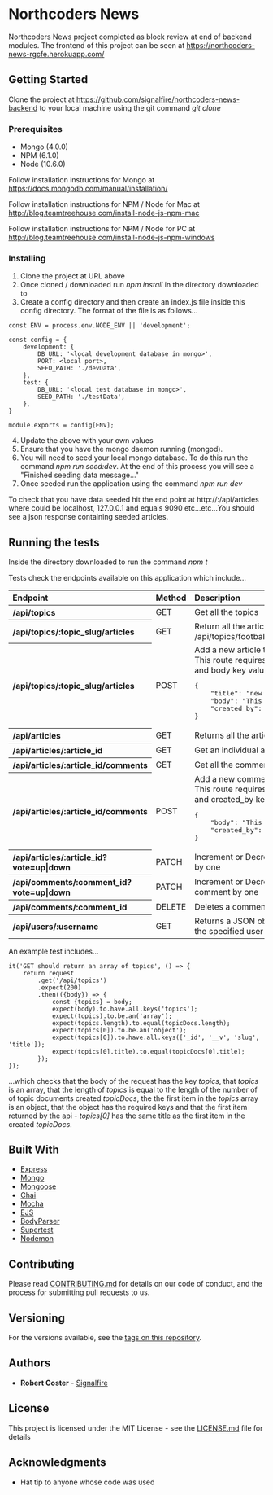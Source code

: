 # Northcoders News

Northcoders News project completed as block review at end of backend modules. The frontend of this project can be seen at https://northcoders-news-rgcfe.herokuapp.com/

## Getting Started

Clone the project at https://github.com/signalfire/northcoders-news-backend to your local machine using the git
command *git clone <url>*

### Prerequisites

* Mongo (4.0.0)
* NPM (6.1.0)
* Node (10.6.0)

Follow installation instructions for Mongo at https://docs.mongodb.com/manual/installation/

Follow installation instructions for NPM / Node for Mac at http://blog.teamtreehouse.com/install-node-js-npm-mac

Follow installation instructions for NPM / Node for PC at http://blog.teamtreehouse.com/install-node-js-npm-windows

### Installing

1. Clone the project at URL above
2. Once cloned / downloaded run *npm install* in the directory downloaded to
3. Create a config directory and then create an index.js file inside this config directory. The format of the file is as follows...

```
const ENV = process.env.NODE_ENV || 'development';

const config = {
	development: {
        DB_URL: '<local development database in mongo>',
        PORT: <local port>,
        SEED_PATH: './devData',
	},
	test: {
        DB_URL: '<local test database in mongo>',
        SEED_PATH: './testData',
    },
} 

module.exports = config[ENV];
```
4. Update the *<values>* above with your own values
5. Ensure that you have the mongo daemon running (mongod). 
6. You will need to seed your local mongo database. To do this run the command *npm run seed:dev*. At the end of this process you will see a "Finished seeding data message..."
7. Once seeded run the application using the command *npm run dev*

To check that you have data seeded hit the end point at http://*<url>*:*<port>*/api/articles where *<url>* could be localhost,
127.0.0.1 and *<port>* equals 9090 etc...etc...You should see a json response containing seeded articles.

## Running the tests

Inside the directory downloaded to run the command *npm t*

Tests check the endpoints available on this application which include...

<table>
    <thead>
        <tr>
            <th scope="col" style="text-align:left">Endpoint</th>
            <th scope="col" style="text-align:left">Method</th>
            <th scope="col" style="text-align:left">Description</th>
        </tr>
    </thead>
    <tbody>   
        <tr>
            <th scope="row" style="text-align:left">/api/topics</th>
            <td style="text-align:left">GET</td>
            <td style="text-align:left">Get all the topics</td>
        </tr>
        <tr>
            <th scope="row" style="text-align:left">/api/topics/:topic_slug/articles</th>
            <td style="text-align:left">GET</td>
            <td style="text-align:left">Return all the articles for a certain topic e.g /api/topics/football/articles</td>
        </tr>                    
        <tr>
            <th scope="row" style="text-align:left">/api/topics/:topic_slug/articles</th>
            <td style="text-align:left">POST</td>
            <td style="text-align:left">Add a new article to a topic.<br>This route requires a JSON post body with title and body key value pairs<br><pre>{<br>    "title": "new article",<br>    "body": "This is my new article content",<br>    "created_by": "user_id goes here"<br>}</pre></td>
        </tr>   
        <tr>
            <th scope="row" style="text-align:left">/api/articles</th>
            <td style="text-align:left">GET</td>
            <td style="text-align:left">Returns all the articles</td>
        </tr>           
        <tr>
            <th scope="row" style="text-align:left">/api/articles/:article_id</th>
            <td style="text-align:left">GET</td>
            <td style="text-align:left">Get an individual article</td>
        </tr>                       
        <tr>
            <th scope="row" style="text-align:left">/api/articles/:article_id/comments</th>
            <td style="text-align:left">GET</td>
            <td style="text-align:left">Get all the comments for a individual article</td>
        </tr>   
        <tr>
            <th scope="row" style="text-align:left">/api/articles/:article_id/comments</th>
            <td style="text-align:left">POST</td>
            <td style="text-align:left">Add a new comment to an article.<br>This route requires a JSON body with body and created_by key value pairs.<br><pre>{<br>    "body": "This is my new comment",<br>    "created_by": "user_id goes here"<br>}</pre></td>
        </tr>    
        <tr>
            <th scope="row" style="text-align:left">/api/articles/:article_id?vote=up|down</th>
            <td style="text-align:left">PATCH</td>
            <td style="text-align:left">Increment or Decrement the votes of an article by one</td>
        </tr>    
        <tr>
            <th scope="row" style="text-align:left">/api/comments/:comment_id?vote=up|down</th>
            <td style="text-align:left">PATCH</td>
            <td style="text-align:left">Increment or Decrement the votes of a comment by one</td>
        </tr> 
        <tr>
            <th scope="row" style="text-align:left">/api/comments/:comment_id</th>
            <td style="text-align:left">DELETE</td>
            <td style="text-align:left">Deletes a comment</td>
        </tr> 
        <tr>
            <th scope="row" style="text-align:left">/api/users/:username</th>
            <td style="text-align:left">GET</td>
            <td style="text-align:left">Returns a JSON object with the profile data for the specified user</td>
        </tr>                                        
    </tbody>
</table>

An example test includes...

```
it('GET should return an array of topics', () => {
    return request
        .get('/api/topics')
        .expect(200)
        .then(({body}) => {
            const {topics} = body;
            expect(body).to.have.all.keys('topics');
            expect(topics).to.be.an('array');
            expect(topics.length).to.equal(topicDocs.length);
            expect(topics[0]).to.be.an('object');
            expect(topics[0]).to.have.all.keys(['_id', '__v', 'slug', 'title']);
            expect(topics[0].title).to.equal(topicDocs[0].title);
        });
});
```
...which checks that the body of the request has the key *topics*, that *topics* is an array, that the length of *topics* is equal to the length of the number of of topic documents created *topicDocs*, the the first item in the *topics* array is an object, that the object has the required keys and that the first item returned by the api - *topics[0]* has the same title as the first item in the created *topicDocs*. 

## Built With

* [Express](https://expressjs.com)
* [Mongo](https://mongodb.com)
* [Mongoose](https://mongoosejs.com)
* [Chai](http://www.chaijs.com/)
* [Mocha](https://mochajs.org/)
* [EJS](http://ejs.co/)
* [BodyParser](https://github.com/expressjs/body-parser)
* [Supertest](https://github.com/visionmedia/supertest)
* [Nodemon](https://github.com/remy/nodemon)

## Contributing

Please read [CONTRIBUTING.md](https://gist.github.com/PurpleBooth/b24679402957c63ec426) for details on our code of conduct, and the process for submitting pull requests to us.

## Versioning

For the versions available, see the [tags on this repository](https://github.com/your/project/tags). 

## Authors

* **Robert Coster** - [Signalfire](https://github.com/signalfire)

## License

This project is licensed under the MIT License - see the [LICENSE.md](LICENSE.md) file for details

## Acknowledgments

* Hat tip to anyone whose code was used
